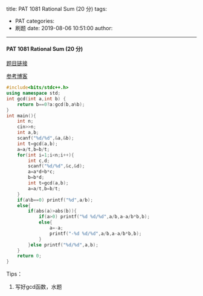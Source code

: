 title: PAT 1081 Rational Sum (20 分)
tags:
  - PAT
categories:
  - 刷题
date: 2019-08-06 10:51:00
author:
---
#### PAT 1081 Rational Sum (20 分)
[题目链接](https://pintia.cn/problem-sets/994805342720868352/problems/994805386161274880)  

  
[参考博客](https://www.jianshu.com/p/acb9889e95ad)
```c++
#include<bits/stdc++.h>
using namespace std;
int gcd(int a,int b) {
    return b==0?a:gcd(b,a%b);
}
int main(){
    int n;
    cin>>n;
    int a,b;
    scanf("%d/%d",&a,&b);
    int t=gcd(a,b);
    a=a/t,b=b/t;
    for(int i=1;i<n;i++){
        int c,d;
        scanf("%d/%d",&c,&d);
        a=a*d+b*c;
        b=b*d;
        int t=gcd(a,b);
        a=a/t,b=b/t;
    }
    if(a%b==0) printf("%d",a/b);
    else{
        if(abs(a)>abs(b)){
            if(a>0) printf("%d %d/%d",a/b,a-a/b*b,b);
            else{
                a=-a;
                printf("-%d %d/%d",a/b,a-a/b*b,b);
            }
        }else printf("%d/%d",a,b);
    }
    return 0;
}
```
Tips：
1. 写好gcd函数，水题